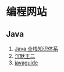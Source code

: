 # 编程网站

## Java
1. [Java 全栈知识体系](https://pdai.tech/)
2. [沉默王二](https://javabetter.cn/)
3. [javaguide](https://javaguide.cn/)